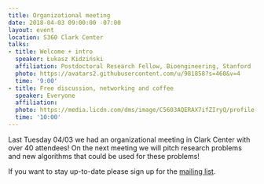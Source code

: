 ```yaml
---
title: Organizational meeting
date: 2018-04-03 09:00:00 -07:00
layout: event
location: S360 Clark Center
talks:
- title: Welcome + intro
  speaker: Łukasz Kidziński
  affiliation: Postdoctoral Research Fellow, Bioengineering, Stanford
  photo: https://avatars2.githubusercontent.com/u/981858?s=460&v=4
  time: '9:00'
- title: Free discussion, networking and coffee
  speaker: Everyone
  affiliation: 
  photo: https://media.licdn.com/dms/image/C5603AQERAX7ifZIryQ/profile-displayphoto-shrink_800_800/0?e=1529204400&v=beta&t=rjR_LfQQtchkFnSxOZ7adexHeQv2U1mBHyP2Gv0wk50
  time: '10:00'
---
```


Last Tuesday 04/03 we had an organizational meeting in Clark Center with over 40 attendees! On the next meeting we will pitch research problems and new algorithms that could be used for these problems!

If you want to stay up-to-date please sign up for the [mailing list][mailing-list].

[mailing-list]: https://goo.gl/forms/ld5qWgYOKjzNYm2A3
